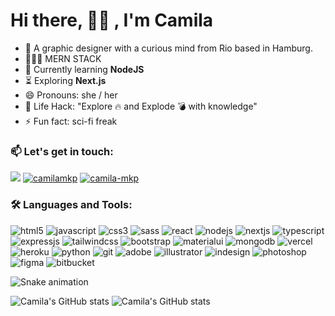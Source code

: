# Hi there, 👋🏽 , I'm Camila

- 🔭 A graphic designer with a curious mind from Rio based in Hamburg.
- 👩🏽‍💻 MERN STACK
- 🌱 Currently learning **NodeJS**
- ⏳ Exploring **Next.js**
- 😄 Pronouns: she / her
- 🎯 Life Hack: "Explore 🔥 and Explode 💣 with knowledge"
- ⚡ Fun fact: sci-fi freak

<div align="left">
<h3>📫 Let's get in touch:</h3>
<p>
  
  <a href = "mailto:mkp.camila@gmail.com"><img src="https://img.shields.io/badge/Gmail-D14836?style=for-the-badge&logo=gmail&logoColor=white" target="_blank"></a>
  <a href="https://codepen.io/camilamkp" target="blank"><img src="https://img.shields.io/badge/Codepen-000000?style=for-the-badge&logo=codepen&logoColor=white" alt="camilamkp"/></a>
  <a href="https://linkedin.com/in/camila-mkp" target="blank"><img src="https://img.shields.io/badge/LinkedIn-0077B5?style=for-the-badge&logo=linkedin&logoColor=white" alt="camila-mkp"/></a>
</p>
</div>
<div align="left">
<h3>🛠️ Languages and Tools:</h3>
<div> 
  
  <img src="https://img.shields.io/badge/HTML5-E34F26?style=for-the-badge&logo=html5&logoColor=white" alt="html5" />
  <img src="https://img.shields.io/badge/JavaScript-F7DF1E?style=for-the-badge&logo=javascript&logoColor=black" alt="javascript" />
  <img src="https://img.shields.io/badge/CSS3-1572B6?style=for-the-badge&logo=css3&logoColor=white" alt="css3" />
  <img src="https://img.shields.io/badge/Sass-CC6699?style=for-the-badge&logo=sass&logoColor=white" alt="sass" />
  <img src="https://img.shields.io/badge/React-20232A?style=for-the-badge&logo=react&logoColor=61DAFB" alt="react" />
  <img src="https://img.shields.io/badge/Node.js-43853D?style=for-the-badge&logo=node.js&logoColor=white" alt="nodejs" />
  <img src="https://img.shields.io/badge/next.js-000000?style=for-the-badge&logo=nextdotjs&logoColor=white"alt="nextjs" />
  <img src="https://img.shields.io/badge/TypeScript-007ACC?style=for-the-badge&logo=typescript&logoColor=white" alt="typescript" />
  <img src="https://img.shields.io/badge/Express.js-404D59?style=for-the-badge" alt="expressjs" />
  <img src="https://img.shields.io/badge/Tailwind_CSS-38B2AC?style=for-the-badge&logo=tailwind-css&logoColor=white" alt="tailwindcss" />
  <img src="https://img.shields.io/badge/Bootstrap-563D7C?style=for-the-badge&logo=bootstrap&logoColor=white" alt="bootstrap" />
  <img src="https://img.shields.io/badge/Material--UI-0081CB?style=for-the-badge&logo=material-ui&logoColor=white" alt="materialui" />
  <img src="https://img.shields.io/badge/MongoDB-4EA94B?style=for-the-badge&logo=mongodb&logoColor=white" alt="mongodb" />
  <img src="https://img.shields.io/badge/Vercel-000000?style=for-the-badge&logo=vercel&logoColor=white" alt="vercel" />
  <img src="https://img.shields.io/badge/Heroku-430098?style=for-the-badge&logo=heroku&logoColor=white" alt="heroku" />
  <img src="https://img.shields.io/badge/Python-FFD43B?style=for-the-badge&logo=python&logoColor=blue" alt="python" />
  <img src="https://img.shields.io/badge/GIT-E44C30?style=for-the-badge&logo=git&logoColor=white" alt="git" />
  <img src="https://img.shields.io/badge/Adobe%20Creative%20Cloud-DA1F26?style=for-the-badge&logo=Adobe%20Creative%20Cloud&logoColor=white" alt="adobe"/>
  <img src="https://img.shields.io/badge/Adobe%20Illustrator-FF9A00?style=for-the-badge&logo=adobe%20illustrator&logoColor=white" alt="illustrator" />
  <img src="https://img.shields.io/badge/Adobe%20InDesign-FF3366?style=for-the-badge&logo=Adobe%20InDesign&logoColor=white" alt="indesign" />
  <img src="https://img.shields.io/badge/Adobe%20Photoshop-31A8FF?style=for-the-badge&logo=Adobe%20Photoshop&logoColor=black" alt="photoshop" />
  <img src="https://img.shields.io/badge/Figma-F24E1E?style=for-the-badge&logo=figma&logoColor=white" alt="figma" />
  <img src="https://img.shields.io/badge/Bitbucket-0747a6?style=for-the-badge&logo=bitbucket&logoColor=white" alt="bitbucket" />
  

 
  
  ![Snake animation](https://github.com/camilamkp/camilamkp/blob/output/github-contribution-grid-snake.svg)

  ![Camila's GitHub stats](https://github-readme-stats.vercel.app/api?username=camilamkp&show_icons=true&theme=radical) ![Camila's GitHub stats](https://github-readme-stats.vercel.app/api/top-langs/?username=camilamkp&theme=radical)
